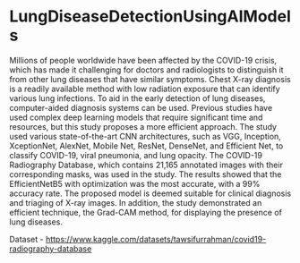 # LungDiseaseDetectionUsingAIModels
Millions of people worldwide have been affected by the COVID-19 crisis, which has made it challenging for doctors and radiologists to distinguish it from other lung diseases that have similar symptoms. Chest X-ray diagnosis is a readily available method with low radiation exposure that can identify various lung infections. To aid in the early detection of lung diseases, computer-aided diagnosis systems can be used. Previous studies have used complex deep learning models that require significant time and resources, but this study proposes a more efficient approach. The study used various state-of-the-art CNN architectures, such as VGG, Inception, XceptionNet, AlexNet, Mobile Net, ResNet, DenseNet, and Efficient Net, to classify COVID-19, viral pneumonia, and lung opacity. The COVID-19 Radiography Database, which contains 21,165 annotated images with their corresponding masks, was used in the study. The results showed that the EfficientNetB5 with optimization was the most accurate, with a 99% accuracy rate. The proposed model is deemed suitable for clinical diagnosis and triaging of X-ray images. In addition, the study demonstrated an efficient technique, the Grad-CAM method, for displaying the presence of lung diseases.

Dataset - https://www.kaggle.com/datasets/tawsifurrahman/covid19-radiography-database
